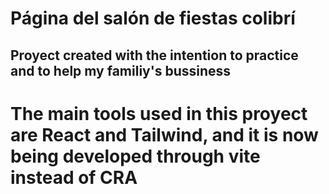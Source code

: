 # Página del salón de fiestas colibrí

## Proyect created with the intention to practice and to help my familiy's bussiness

# The main tools used in this proyect are React and Tailwind, and it is now being developed through vite instead of CRA